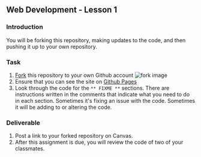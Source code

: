 ## Web Development - Lesson 1

### Introduction
You will be forking this repository, making updates to the code, and then pushing it up to your own repository.

### Task
1. [Fork](https://help.github.com/articles/fork-a-repo/) this repository to your own Github account
![fork image](https://github-images.s3.amazonaws.com/help/bootcamp/Bootcamp-Fork.png)
2. Ensure that you can see the site on [Github Pages](https://help.github.com/articles/configuring-a-publishing-source-for-github-pages/)
3. Look through the code for the `** FIXME **` sections. There are instructions written in the comments that indicate what you need to do in each section. Sometimes it's fixing an issue with the code. Sometimes it will be adding to or altering the code.

### Deliverable
1. Post a link to your forked repository on Canvas.
2. After this assignment is due, you will review the code of two of your classmates.
